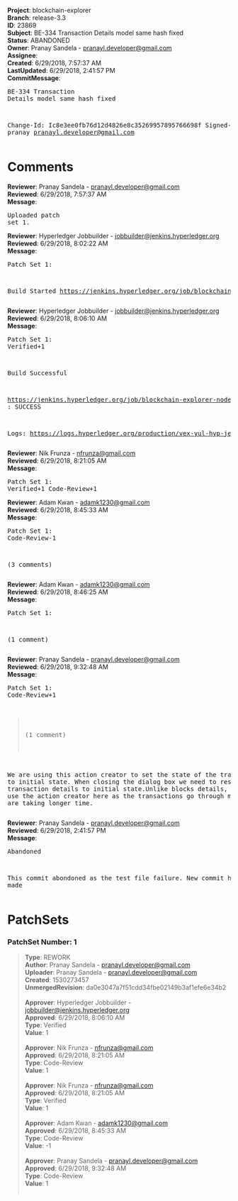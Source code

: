 <strong>Project</strong>: blockchain-explorer<br><strong>Branch</strong>: release-3.3<br><strong>ID</strong>: 23869<br><strong>Subject</strong>: BE-334 Transaction Details model same hash fixed<br><strong>Status</strong>: ABANDONED<br><strong>Owner</strong>: Pranay Sandela - pranayl.developer@gmail.com<br><strong>Assignee</strong>:<br><strong>Created</strong>: 6/29/2018, 7:57:37 AM<br><strong>LastUpdated</strong>: 6/29/2018, 2:41:57 PM<br><strong>CommitMessage</strong>:<br><pre>BE-334 Transaction Details model same hash fixed

Change-Id: Ic8e3ee0fb76d12d4826e8c35269957895766698f
Signed-off-by: pranay <pranayl.developer@gmail.com>
</pre><h1>Comments</h1><strong>Reviewer</strong>: Pranay Sandela - pranayl.developer@gmail.com<br><strong>Reviewed</strong>: 6/29/2018, 7:57:37 AM<br><strong>Message</strong>: <pre>Uploaded patch set 1.</pre><strong>Reviewer</strong>: Hyperledger Jobbuilder - jobbuilder@jenkins.hyperledger.org<br><strong>Reviewed</strong>: 6/29/2018, 8:02:22 AM<br><strong>Message</strong>: <pre>Patch Set 1:

Build Started https://jenkins.hyperledger.org/job/blockchain-explorer-node6-verify-x86_64/242/</pre><strong>Reviewer</strong>: Hyperledger Jobbuilder - jobbuilder@jenkins.hyperledger.org<br><strong>Reviewed</strong>: 6/29/2018, 8:06:10 AM<br><strong>Message</strong>: <pre>Patch Set 1: Verified+1

Build Successful 

https://jenkins.hyperledger.org/job/blockchain-explorer-node6-verify-x86_64/242/ : SUCCESS

Logs: https://logs.hyperledger.org/production/vex-yul-hyp-jenkins-3/blockchain-explorer-node6-verify-x86_64/242</pre><strong>Reviewer</strong>: Nik Frunza - nfrunza@gmail.com<br><strong>Reviewed</strong>: 6/29/2018, 8:21:05 AM<br><strong>Message</strong>: <pre>Patch Set 1: Verified+1 Code-Review+1</pre><strong>Reviewer</strong>: Adam Kwan - adamk1230@gmail.com<br><strong>Reviewed</strong>: 6/29/2018, 8:45:33 AM<br><strong>Message</strong>: <pre>Patch Set 1: Code-Review-1

(3 comments)</pre><strong>Reviewer</strong>: Adam Kwan - adamk1230@gmail.com<br><strong>Reviewed</strong>: 6/29/2018, 8:46:25 AM<br><strong>Message</strong>: <pre>Patch Set 1:

(1 comment)</pre><strong>Reviewer</strong>: Pranay Sandela - pranayl.developer@gmail.com<br><strong>Reviewed</strong>: 6/29/2018, 9:32:48 AM<br><strong>Message</strong>: <pre>Patch Set 1: Code-Review+1

> (1 comment)

We are using this action creator to set the state of the transaction to initial state. When closing the dialog box we need to reset the transaction details to initial state.Unlike blocks details, we have to use the action creator here as the transactions go through mapping and are taking longer time.</pre><strong>Reviewer</strong>: Pranay Sandela - pranayl.developer@gmail.com<br><strong>Reviewed</strong>: 6/29/2018, 2:41:57 PM<br><strong>Message</strong>: <pre>Abandoned

This commit abondoned as the test file failure. New commit has been made</pre><h1>PatchSets</h1><h3>PatchSet Number: 1</h3><blockquote><strong>Type</strong>: REWORK<br><strong>Author</strong>: Pranay Sandela - pranayl.developer@gmail.com<br><strong>Uploader</strong>: Pranay Sandela - pranayl.developer@gmail.com<br><strong>Created</strong>: 1530273457<br><strong>UnmergedRevision</strong>: da0e3047a7f51cdd34fbe02149b3af1efe6e34b2<br><br><strong>Approver</strong>: Hyperledger Jobbuilder - jobbuilder@jenkins.hyperledger.org<br><strong>Approved</strong>: 6/29/2018, 8:06:10 AM<br><strong>Type</strong>: Verified<br><strong>Value</strong>: 1<br><br><strong>Approver</strong>: Nik Frunza - nfrunza@gmail.com<br><strong>Approved</strong>: 6/29/2018, 8:21:05 AM<br><strong>Type</strong>: Code-Review<br><strong>Value</strong>: 1<br><br><strong>Approver</strong>: Nik Frunza - nfrunza@gmail.com<br><strong>Approved</strong>: 6/29/2018, 8:21:05 AM<br><strong>Type</strong>: Verified<br><strong>Value</strong>: 1<br><br><strong>Approver</strong>: Adam Kwan - adamk1230@gmail.com<br><strong>Approved</strong>: 6/29/2018, 8:45:33 AM<br><strong>Type</strong>: Code-Review<br><strong>Value</strong>: -1<br><br><strong>Approver</strong>: Pranay Sandela - pranayl.developer@gmail.com<br><strong>Approved</strong>: 6/29/2018, 9:32:48 AM<br><strong>Type</strong>: Code-Review<br><strong>Value</strong>: 1<br><br></blockquote>